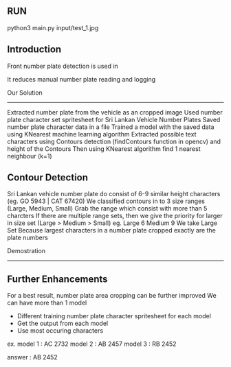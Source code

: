 RUN
----------------------------
python3 main.py input/test_1.jpg

Introduction
----------------------------
Front number plate detection is used in

It reduces manual number plate reading and logging


Our Solution
____________________________
Extracted number plate from the vehicle as an cropped image
Used number plate character set spritesheet for Sri Lankan Vehicle Number Plates
Saved number plate character data in a file
Trained a model with the saved data using KNearest machine learning algorithm
Extracted possible text characters using Contours detection (findContours function in opencv) and height of the Contours
Then using KNearest algorithm find 1 nearest neighbour (k=1)


Contour Detection
----------------------------
Sri Lankan vehicle number plate do consist of 6-9 similar height characters (eg. GO 5943 | CAT 67420)
We classified contours in to 3 size ranges (Large, Medium, Small)
Grab the range which consist with more than 5 charcters
If there are multiple range sets, then we give the priority for larger in size set (Large > Medium > Small)
    eg. Large   6
        Medium  9
    We take Large Set 
Because largest characters in a number plate cropped exactly are the plate numbers


Demostration
_____________________________


Further Enhancements
-----------------------------
For a best result, number plate area cropping can be further improved
We can have more than 1 model
* Different training number plate character spritesheet for each model
* Get the output from each model
* Use most occuring characters 

ex.
model 1 : AC 2732
model 2 : AB 2457
model 3 : RB 2452

answer  : AB 2452


